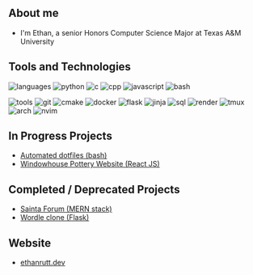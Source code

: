 ## About me
* I'm Ethan, a senior Honors Computer Science Major at Texas A&M University

## Tools and Technologies
![languages](https://img.shields.io/static/v1?label=&message=languages:&color=300169&style=flat-square)
![python](https://img.shields.io/static/v1?logo=python&label=&message=python&color=5405b5&logoColor=AAA&style=flat-square)
![c](https://img.shields.io/static/v1?logo=c&label=&message=c&color=5405b5&logoColor=AAA&style=flat-square)
![cpp](https://img.shields.io/static/v1?logo=cplusplus&label=&message=cpp&color=5405b5&logoColor=AAA&style=flat-square)
![javascript](https://img.shields.io/static/v1?logo=javascript&label=&message=javascript&color=5405b5&logoColor=AAA&style=flat-square)
![bash](https://img.shields.io/static/v1?logo=gnubash&label=&message=bash&color=5405b5&logoColor=AAA&style=flat-square)
&nbsp;&nbsp;&nbsp;

![tools](https://img.shields.io/static/v1?label=&message=tools:&color=034217&style=flat-square)
![git](https://img.shields.io/static/v1?logo=git&label=&message=git&color=027528&logoColor=AAA&style=flat-square)
![cmake](https://img.shields.io/static/v1?logo=cmake&label=&message=cmake&color=027528&logoColor=AAA&style=flat-square)
![docker](https://img.shields.io/static/v1?logo=docker&label=&message=docker&color=027528&logoColor=AAA&style=flat-square)
![flask](https://img.shields.io/static/v1?logo=flask&label=&message=flask&color=027528&logoColor=AAA&style=flat-square)
![jinja](https://img.shields.io/static/v1?logo=jinja&label=&message=jinja&color=027528&logoColor=AAA&style=flat-square)
![sql](https://img.shields.io/static/v1?logo=postgresql&label=&message=sql&color=027528&logoColor=AAA&style=flat-square)
![render](https://img.shields.io/static/v1?logo=render&label=&message=render&color=027528&logoColor=AAA&style=flat-square)
![tmux](https://img.shields.io/static/v1?logo=tmux&label=&message=tmux&color=027528&logoColor=AAA&style=flat-square)
![arch](https://img.shields.io/static/v1?logo=archlinux&label=&message=arch(btw)&color=027528&logoColor=AAA&style=flat-square)
![nvim](https://img.shields.io/static/v1?logo=neovim&label=&message=nvim&color=027528&logoColor=AAA&style=flat-square)

## In Progress Projects
* [Automated dotfiles (bash)](https://github.com/ethanrutt/dotfiles)
* [Windowhouse Pottery Website (React JS)](https://windowhouse-pottery.onrender.com/)

## Completed / Deprecated Projects
* [Sainta Forum (MERN stack)](https://sainta-forum.net/)
* [Wordle clone (Flask)](https://clordle.onrender.com/)

## Website
* [ethanrutt.dev](https://ethanrutt.dev/)
